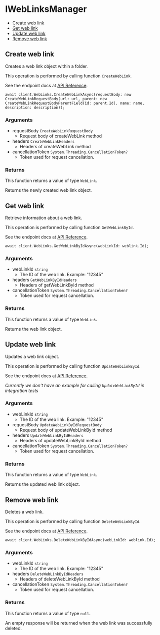 # IWebLinksManager


- [Create web link](#create-web-link)
- [Get web link](#get-web-link)
- [Update web link](#update-web-link)
- [Remove web link](#remove-web-link)

## Create web link

Creates a web link object within a folder.

This operation is performed by calling function `CreateWebLink`.

See the endpoint docs at
[API Reference](https://developer.box.com/reference/post-web-links/).

<!-- sample post_web_links -->
```
await client.WebLinks.CreateWebLinkAsync(requestBody: new CreateWebLinkRequestBody(url: url, parent: new CreateWebLinkRequestBodyParentField(id: parent.Id), name: name, description: description));
```

### Arguments

- requestBody `CreateWebLinkRequestBody`
  - Request body of createWebLink method
- headers `CreateWebLinkHeaders`
  - Headers of createWebLink method
- cancellationToken `System.Threading.CancellationToken?`
  - Token used for request cancellation.


### Returns

This function returns a value of type `WebLink`.

Returns the newly created web link object.


## Get web link

Retrieve information about a web link.

This operation is performed by calling function `GetWebLinkById`.

See the endpoint docs at
[API Reference](https://developer.box.com/reference/get-web-links-id/).

<!-- sample get_web_links_id -->
```
await client.WebLinks.GetWebLinkByIdAsync(webLinkId: weblink.Id);
```

### Arguments

- webLinkId `string`
  - The ID of the web link. Example: "12345"
- headers `GetWebLinkByIdHeaders`
  - Headers of getWebLinkById method
- cancellationToken `System.Threading.CancellationToken?`
  - Token used for request cancellation.


### Returns

This function returns a value of type `WebLink`.

Returns the web link object.


## Update web link

Updates a web link object.

This operation is performed by calling function `UpdateWebLinkById`.

See the endpoint docs at
[API Reference](https://developer.box.com/reference/put-web-links-id/).

*Currently we don't have an example for calling `UpdateWebLinkById` in integration tests*

### Arguments

- webLinkId `string`
  - The ID of the web link. Example: "12345"
- requestBody `UpdateWebLinkByIdRequestBody`
  - Request body of updateWebLinkById method
- headers `UpdateWebLinkByIdHeaders`
  - Headers of updateWebLinkById method
- cancellationToken `System.Threading.CancellationToken?`
  - Token used for request cancellation.


### Returns

This function returns a value of type `WebLink`.

Returns the updated web link object.


## Remove web link

Deletes a web link.

This operation is performed by calling function `DeleteWebLinkById`.

See the endpoint docs at
[API Reference](https://developer.box.com/reference/delete-web-links-id/).

<!-- sample delete_web_links_id -->
```
await client.WebLinks.DeleteWebLinkByIdAsync(webLinkId: weblink.Id);
```

### Arguments

- webLinkId `string`
  - The ID of the web link. Example: "12345"
- headers `DeleteWebLinkByIdHeaders`
  - Headers of deleteWebLinkById method
- cancellationToken `System.Threading.CancellationToken?`
  - Token used for request cancellation.


### Returns

This function returns a value of type `null`.

An empty response will be returned when the web link
was successfully deleted.


